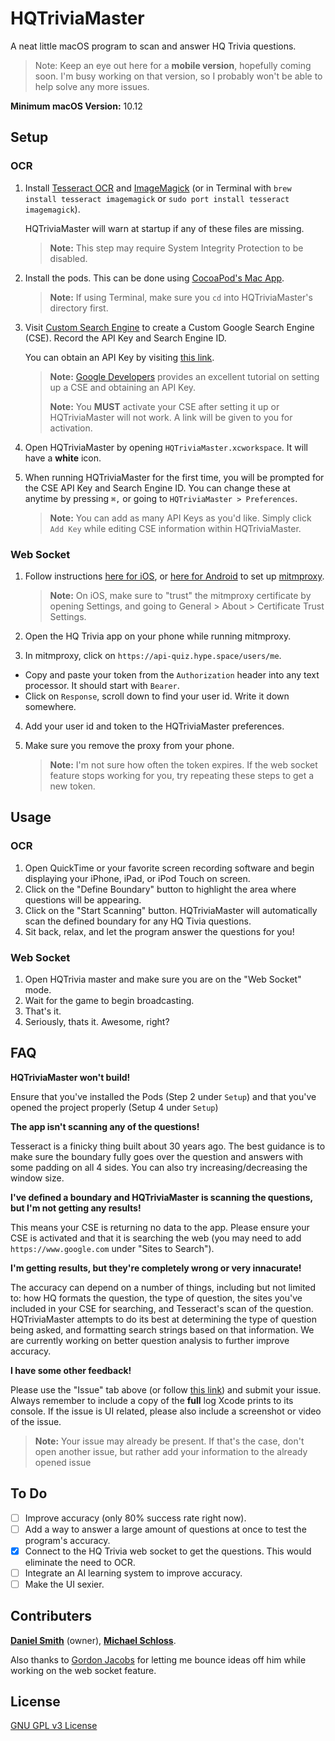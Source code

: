 # HQTriviaMaster
A neat little macOS program to scan and answer HQ Trivia questions.

> Note: Keep an eye out here for a **mobile version**, hopefully coming soon. I'm busy working on that version, so I probably won't be able to help solve any more issues.

**Minimum macOS Version:** 10.12

## Setup
### OCR
1. Install [Tesseract OCR](https://github.com/tesseract-ocr/tesseract/wiki) and [ImageMagick](https://www.imagemagick.org/script/download.php) (or in Terminal with `brew install tesseract imagemagick` or `sudo port install tesseract imagemagick`).  

    HQTriviaMaster will warn at startup if any of these files are missing.  
    > **Note:** This step may require System Integrity Protection to be disabled.
2. Install the pods. This can be done using [CocoaPod's Mac App](https://cocoapods.org/app).
    > **Note:** If using Terminal, make sure you `cd` into HQTriviaMaster's directory first.
3. Visit [Custom Search Engine](https://cse.google.com/cse/) to create a Custom Google Search Engine (CSE).  Record the API Key and Search Engine ID.
    
    You can obtain an API Key by visiting [this link](https://developers.google.com/custom-search/json-api/v1/overview).
    > **Note:** [Google Developers](https://developers.google.com/custom-search/docs/tutorial/introduction) provides an excellent tutorial on setting up a CSE and obtaining an API Key.
    > 
    > **Note:** You **MUST** activate your CSE after setting it up or HQTriviaMaster will not work.  A link will be given to you for activation.
4. Open HQTriviaMaster by opening `HQTriviaMaster.xcworkspace`.  It will have a **white** icon.
5. When running HQTriviaMaster for the first time, you will be prompted for the CSE API Key and Search Engine ID.  You can change these at anytime by pressing `⌘,` or going to `HQTriviaMaster > Preferences`.
    > **Note:** You can add as many API Keys as you'd like.  Simply click `Add Key` while editing CSE information within HQTriviaMaster.
    
### Web Socket
1. Follow instructions [here for iOS](https://jasdev.me/intercepting-ios-traffic), or [here for Android](https://blog.heckel.xyz/2013/07/01/how-to-use-mitmproxy-to-read-and-modify-https-traffic-of-your-phone/) to set up [mitmproxy](https://mitmproxy.org).

    > **Note:** On iOS, make sure to "trust" the mitmproxy certificate by opening Settings, and going to General > About > Certificate Trust Settings.
2. Open the HQ Trivia app on your phone while running mitmproxy.
3. In mitmproxy, click on `https://api-quiz.hype.space/users/me`. 
 - Copy and paste your token from the `Authorization` header into any text processor. It should start with `Bearer`.
 - Click on `Response`, scroll down to find your user id. Write it down somewhere.
4. Add your user id and token to the HQTriviaMaster preferences.
5. Make sure you remove the proxy from your phone.

    > **Note:** I'm not sure how often the token expires. If the web socket feature stops working for you, try repeating these steps to get a new token.

## Usage
### OCR
1. Open QuickTime or your favorite screen recording software and begin displaying your iPhone, iPad, or iPod Touch on screen.
2. Click on the "Define Boundary" button to highlight the area where questions will be appearing.
3. Click on the "Start Scanning" button.  HQTriviaMaster will automatically scan the defined boundary for any HQ Tivia questions.
4. Sit back, relax, and let the program answer the questions for you!

### Web Socket
1. Open HQTrivia master and make sure you are on the "Web Socket" mode.
2. Wait for the game to begin broadcasting.
3. That's it.
4. Seriously, thats it. Awesome, right?

## FAQ

**HQTriviaMaster won't build!**

Ensure that you've installed the Pods (Step 2 under `Setup`) and that you've opened the project properly (Setup 4 under `Setup`)

**The app isn't scanning any of the questions!**

Tesseract is a finicky thing built about 30 years ago.  The best guidance is to make sure the boundary fully goes over the question and answers with some padding on all 4 sides.  You can also try increasing/decreasing the window size.

**I've defined a boundary and HQTriviaMaster is scanning the questions, but I'm not getting any results!**

This means your CSE is returning no data to the app.  Please ensure your CSE is activated and that it is searching the web (you may need to add `https://www.google.com` under "Sites to Search").

**I'm getting results, but they're completely wrong or very innacurate!**

The accuracy can depend on a number of things, including but not limited to: how HQ formats the question, the type of question, the sites you've included in your CSE for searching, and Tesseract's scan of the question.  HQTriviaMaster attempts to do its best at determining the type of question being asked, and formatting search strings based on that information.  We are currently working on better question analysis to further improve accuracy.

**I have some other feedback!**

Please use the "Issue" tab above (or follow [this link](https://github.com/DanielSmith1239/HQTriviaMaster/issues/)) and submit your issue.  Always remember to include a copy of the **full** log Xcode prints to its console.  If the issue is UI related, please also include a screenshot or video of the issue.

> **Note:** Your issue may already be present.  If that's the case, don't open another issue, but rather add your information to the already opened issue

## To Do
- [ ] Improve accuracy (only 80% success rate right now).
- [ ] Add a way to answer a large amount of questions at once to test the program's accuracy.
- [x] Connect to the HQ Trivia web socket to get the questions. This would eliminate the need to OCR.
- [ ] Integrate an AI learning system to improve accuracy.
- [ ] Make the UI sexier.

## Contributers
 [**Daniel Smith**](https://github.com/DanielSmith1239) (owner), [**Michael Schloss**](https://github.com/schlossm).
 
 Also thanks to [Gordon Jacobs](https://github.com/gjacobs314) for letting me bounce ideas off him while working on the web socket feature.
 
## License
 [GNU GPL v3 License](https://github.com/DanielSmith1239/HQTriviaMaster/blob/master/LICENSE)
